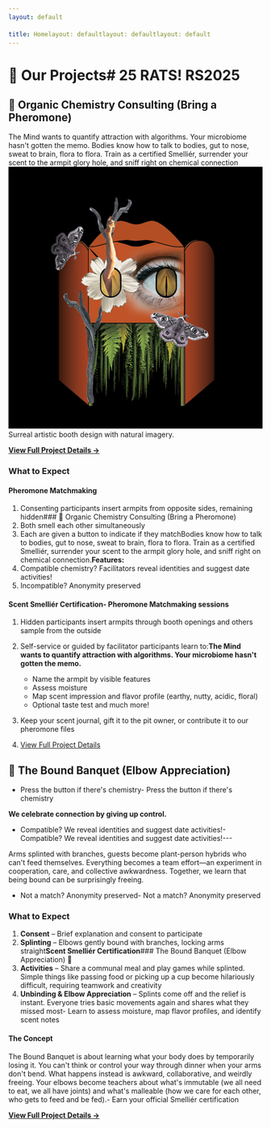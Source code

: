 ```yaml
---
layout: default

title: Homelayout: defaultlayout: defaultlayout: default
---
```

# 🎯 Our Projects# 25 RATS! RS2025

## 👃 Organic Chemistry Consulting (Bring a Pheromone)

The Mind wants to quantify attraction with algorithms. Your microbiome hasn't gotten the memo. Bodies know how to talk to bodies, gut to nose, sweat to brain, flora to flora. Train as a certified Smelliér, surrender your scent to the armpit glory hole, and sniff right on chemical connection![Booth Design](images/new_booth2.jpg)Surreal artistic booth design with natural imagery.

**[View Full Project Details →](Organic_Chemistry_Consulting.html)**

### What to Expect

#### **Pheromone Matchmaking**

1. Consenting participants insert armpits from opposite sides, remaining hidden### 👃 Organic Chemistry Consulting (Bring a Pheromone)
2. Both smell each other simultaneously
3. Each are given a button to indicate if they matchBodies know how to talk to bodies, gut to nose, sweat to brain, flora to flora. Train as a certified Smelliér, surrender your scent to the armpit glory hole, and sniff right on chemical connection.**Features:**
4. Compatible chemistry? Facilitators reveal identities and suggest date activities!
5. Incompatible? Anonymity preserved

#### **Scent Smelliér Certification**- Pheromone Matchmaking sessions

1. Hidden participants insert armpits through booth openings and others sample from the outside
2. Self-service or guided by facilitator participants learn to:**The Mind wants to quantify attraction with algorithms. Your microbiome hasn't gotten the memo.**

   - Name the armpit by visible features
   - Assess moisture
   - Map scent impression and flavor profile (earthy, nutty, acidic, floral)
   - Optional taste test and much more!
3. Keep your scent journal, gift it to the pit owner, or contribute it to our pheromone files
4. [View Full Project Details](Bring_a_Pheromone.html)

## 🌿 The Bound Banquet (Elbow Appreciation)

- Press the button if there's chemistry- Press the button if there's chemistry

**We celebrate connection by giving up control.**

- Compatible? We reveal identities and suggest date activities!- Compatible? We reveal identities and suggest date activities!---

Arms splinted with branches, guests become plant-person hybrids who can't feed themselves. Everything becomes a team effort—an experiment in cooperation, care, and collective awkwardness. Together, we learn that being bound can be surprisingly freeing.

- Not a match? Anonymity preserved- Not a match? Anonymity preserved

### What to Expect

1. **Consent** – Brief explanation and consent to participate
2. **Splinting** – Elbows gently bound with branches, locking arms straight**Scent Smelliér Certification**### The Bound Banquet (Elbow Appreciation) 🌿
3. **Activities** – Share a communal meal and play games while splinted. Simple things like passing food or picking up a cup become hilariously difficult, requiring teamwork and creativity
4. **Unbinding & Elbow Appreciation** – Splints come off and the relief is instant. Everyone tries basic movements again and shares what they missed most- Learn to assess moisture, map flavor profiles, and identify scent notes

#### The Concept

The Bound Banquet is about learning what your body does by temporarily losing it. You can't think or control your way through dinner when your arms don't bend. What happens instead is awkward, collaborative, and weirdly freeing. Your elbows become teachers about what's immutable (we all need to eat, we all have joints) and what's malleable (how we care for each other, who gets to feed and be fed).- Earn your official Smelliér certification

**[View Full Project Details →](Bound_Banquet.html)**
